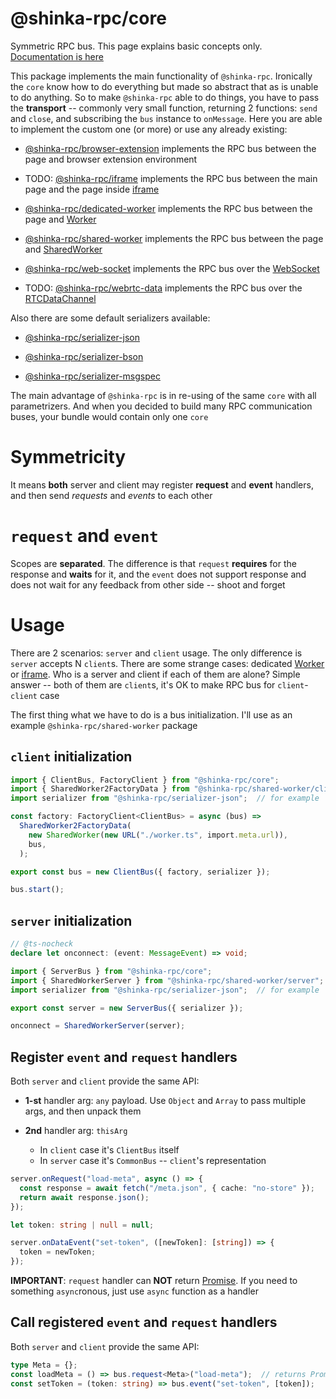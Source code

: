 # @shinka-rpc/core

Symmetric RPC bus. This page explains basic concepts only.
[Documentation is here](https://example.com)

This package implements the main functionality of `@shinka-rpc`. Ironically the
`core` know how to do everything but made so abstract that as is unable to do
anything. So to make `@shinka-rpc` able to do things, you have to pass the
**transport** -- commonly very small function, returning 2 functions: `send` and
`close`, and subscribing the `bus` instance to `onMessage`. Here you are able to
implement the custom one (or more) or use any already existing:

- [@shinka-rpc/browser-extension](https://www.npmjs.com/package/@shinka-rpc/browser-extension)
implements the RPC bus between the page and browser extension environment

- TODO: [@shinka-rpc/iframe](https://www.npmjs.com/package/@shinka-rpc/iframe)
implements the RPC bus between the main page and the page inside
[iframe](https://developer.mozilla.org/en-US/docs/Web/HTML/Reference/Elements/iframe)

- [@shinka-rpc/dedicated-worker](https://www.npmjs.com/package/@shinka-rpc/dedicated-worker)
implements the RPC bus between the page and
[Worker](https://developer.mozilla.org/en-US/docs/Web/API/Worker)

- [@shinka-rpc/shared-worker](https://www.npmjs.com/package/@shinka-rpc/shared-worker)
implements the RPC bus between the page and
[SharedWorker](https://developer.mozilla.org/en-US/docs/Web/API/SharedWorker)

- [@shinka-rpc/web-socket](https://www.npmjs.com/package/@shinka-rpc/web-socket)
implements the RPC bus over the
[WebSocket](https://developer.mozilla.org/en-US/docs/Web/API/WebSocket)

- TODO: [@shinka-rpc/webrtc-data](https://www.npmjs.com/package/@shinka-rpc/webrtc)
implements the RPC bus over the
[RTCDataChannel](https://developer.mozilla.org/en-US/docs/Web/API/RTCDataChannel)

Also there are some default serializers available:

- [@shinka-rpc/serializer-json](https://www.npmjs.com/package/@shinka-rpc/serializer-json)

- [@shinka-rpc/serializer-bson](https://www.npmjs.com/package/@shinka-rpc/serializer-bson)

- [@shinka-rpc/serializer-msgspec](https://www.npmjs.com/package/@shinka-rpc/serializer-msgspec)

The main advantage of `@shinka-rpc` is in re-using of the same `core` with all
parametrizers. And when you decided to build many RPC communication buses, your
bundle would contain only one `core`

# Symmetricity

It means **both** server and client may register **request** and **event**
handlers, and then send *requests* and *events* to each other

# `request` and `event`

Scopes are **separated**. The difference is that `request` **requires** for the
response and **waits** for it, and the `event` does not support response and
does not wait for any feedback from other side -- shoot and forget

# Usage

There are 2 scenarios: `server` and `client` usage. The only difference is
`server` accepts N `client`s. There are some strange cases: dedicated
[Worker](https://developer.mozilla.org/en-US/docs/Web/API/Worker) or
[iframe](https://developer.mozilla.org/en-US/docs/Web/HTML/Reference/Elements/iframe).
Who is a server and client if each of them are alone? Simple answer -- both of
them are `client`s, it's OK to make RPC bus for `client`-`client` case

The first thing what we have to do is a bus initialization. I'll use as an
example `@shinka-rpc/shared-worker` package

## `client` initialization

```typescript
import { ClientBus, FactoryClient } from "@shinka-rpc/core";
import { SharedWorker2FactoryData } from "@shinka-rpc/shared-worker/client";
import serializer from "@shinka-rpc/serializer-json";  // for example

const factory: FactoryClient<ClientBus> = async (bus) =>
  SharedWorker2FactoryData(
    new SharedWorker(new URL("./worker.ts", import.meta.url)),
    bus,
  );

export const bus = new ClientBus({ factory, serializer });

bus.start();
```

## `server` initialization

```typescript
// @ts-nocheck
declare let onconnect: (event: MessageEvent) => void;

import { ServerBus } from "@shinka-rpc/core";
import { SharedWorkerServer } from "@shinka-rpc/shared-worker/server";
import serializer from "@shinka-rpc/serializer-json";  // for example

export const server = new ServerBus({ serializer });

onconnect = SharedWorkerServer(server);
```

## Register `event` and `request` handlers

Both `server` and `client` provide the same API:

- **1-st** handler arg: `any` payload. Use `Object` and `Array` to pass multiple
args, and then unpack them

- **2nd** handler arg: `thisArg`
  - In `client` case it's `ClientBus` itself
  - In `server` case it's `CommonBus` -- `client`'s representation

```typescript
server.onRequest("load-meta", async () => {
  const response = await fetch("/meta.json", { cache: "no-store" });
  return await response.json();
});

let token: string | null = null;

server.onDataEvent("set-token", ([newToken]: [string]) => {
  token = newToken;
});
```

**IMPORTANT**: `request` handler can **NOT** return
[Promise](https://developer.mozilla.org/en-US/docs/Web/JavaScript/Reference/Global_Objects/Promise).
If you need to something `async`ronous, just use `async` function as a handler

## Call registered `event` and `request` handlers

Both `server` and `client` provide the same API:

```typescript
type Meta = {};
const loadMeta = () => bus.request<Meta>("load-meta");  // returns Promise<Meta>
const setToken = (token: string) => bus.event("set-token", [token]);
```
